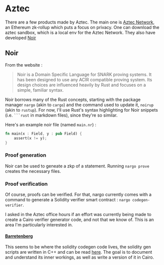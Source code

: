 # Aztec

There are a few products made by Aztec. The main one is [Aztec Network](https://aztec.network/), an Ethereum zk-rollup which puts a focus on privacy. One can download the aztec sandbox, which is a local env for the Aztec Network. They also have developed [Noir](https://noir-lang.org/)

## Noir

From the website :

> Noir is a Domain Specific Language for SNARK proving systems. It has been designed to use any ACIR compatible proving system. Its design choices are influenced heavily by Rust and focuses on a simple, familiar syntax.

Noir borrows many of the Rust concepts, starting with the package manager `nargo` (akin to `cargo`) and the command used to update it, `noirup` (akin to `rustup`). For now, I'll use Rust's syntax highlighting for Noir snippets (i.e. ` ```rust ` in markdown files), since they're so similar. 

Here's an example noir file (named `main.nr`) :

```rust 
fn main(x : Field, y : pub Field) {
    assert(x != y);
}
```

### Proof generation

Noir can be used to geneate a zkp of a statement. Running `nargo prove` creates the necessary files. 

### Proof verification

Of course, proofs can be verified. For that, nargo currently comes with a command to generate a Solidity verifier smart contract : `nargo codegen-verifier`.


I asked in the Aztec office hours if an effort was currently being made to create a Cairo verifier generator code, and not that we know of. This is an area I'm particularly interested in.

#### [Barretenberg](https://github.com/AztecProtocol/aztec-packages/tree/master/barretenberg)
This seems to be where the solidity codegen code lives, the solidity gen scripts are written in C++ and can be read [here](https://github.com/AztecProtocol/aztec-packages/tree/master/barretenberg/cpp/src/barretenberg/solidity_helpers/utils). The goal is to document and understand its inner workings, as well as write a version of it in Cairo.
